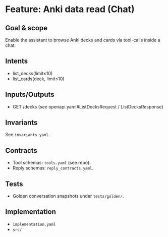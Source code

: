 # Feature: Anki data read (Chat)

## Goal & scope
Enable the assistant to browse Anki decks and cards via tool-calls inside a chat.

## Intents
- list_decks(limit≤10)
- list_cards(deck, limit≤10)

## Inputs/Outputs
- GET /decks (see openapi.yaml#ListDecksRequest / ListDecksResponse)

## Invariants
See `invariants.yaml`.

## Contracts
- Tool schemas: `tools.yaml` (see repo).
- Reply schemas: `reply_contracts.yaml`.

## Tests
- Golden conversation snapshots under `tests/golden/`.

## Implementation
- `implementation.yaml`
- `src/`
